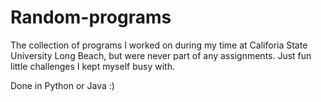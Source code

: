 # Random-programs

The collection of programs I worked on during my time at Califoria State University Long Beach, but were never part of any assignments.
Just fun little challenges I kept myself busy with.

Done in Python or Java :)
